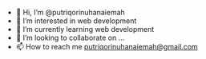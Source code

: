 - 👋 Hi, I’m @putriqorinuhanaiemah
- 👀 I’m interested in web development 
- 🌱 I’m currently learning web development 
- 💞️ I’m looking to collaborate on ...
- 📫 How to reach me putriqorinuhanaiemah@gmail.com

<!---
putriqorinuhanaiemah/putriqorinuhanaiemah is a ✨ special ✨ repository because its `README.md` (this file) appears on your GitHub profile.
You can click the Preview link to take a look at your changes.
--->
